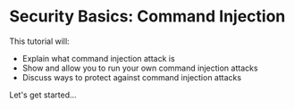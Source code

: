 # Security Basics: Command Injection

This tutorial will:

- Explain what command injection attack is
- Show and allow you to run your own command injection attacks
- Discuss ways to protect against command injection attacks

Let's get started...
